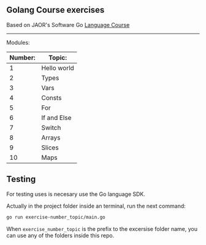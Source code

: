 ## Golang Course exercises

Based on JAOR's Software Go [Language Course](https://www.youtube.com/playlist?list=PLJy7--EGFrT0sYkEsToUERbQZnE4cbObL)

-----

Modules:

|Number:   |  Topic: |
|---|---|
| 1  |  Hello world |
| 2  | Types  |
| 3  |  Vars |
| 4  |  Consts |
| 5  |  For |
| 6  |  If and Else |
| 7  |  Switch |
| 8  |  Arrays |
| 9  |  Slices |
| 10  |  Maps |


## Testing
For testing uses is necesary use the Go language SDK.

Actually in the project folder inside an terminal, run the next command:

```bash
go run exercise-number_topic/main.go
```

When `exercise_number_topic` is the prefix to the excersise folder name, you can use any of the folders inside this repo.

